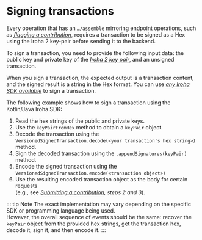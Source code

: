 # Signing transactions

Every operation that has an `…/assemble` mirroring endpoint operations, such as [_flagging a contribution_](Flagging_a_contribution.md), requires a transaction to be signed as a Hex using the Iroha 2 key-pair before sending it to the backend.

To sign a transaction, you need to provide the following input data: the public key and private key of the [_Iroha 2 key pair_](https://github.com/soramitsu/orillion-docs/blob/develop/manual/manual.rst#iroha2-key-pair), and an unsigned transaction.

[//]: # 'FIXME dead link to iroha key pair'

When you sign a transaction, the expected output is a transaction content, and the signed result is a string in the Hex format. You can use [_any Iroha SDK available_](/index.md#what-is-iroha-2) to sign a transaction.

The following example shows how to sign a transaction using the Kotlin/Java Iroha SDK:

1. Read the hex strings of the public and private keys.
2. Use the `keyPairFromHex` method to obtain a `keyPair` object.
3. Decode the transaction using the `VersionedSignedTransaction.decode(<your transaction's hex string>)` method.
4. Sign the decoded transaction using the `.appendSignatures(keyPair)` method.
5. Encode the signed transaction using the `VersionedSignedTransaction.encode(<transaction object>)`
6. Use the resulting encoded transaction object as the body for certain requests <br> (e.g., see _[Submitting a contribution](Submitting_a_contribution.md), steps 2 and 3_).

::: tip Note The exact implementation may vary depending on the specific SDK or programming language being used.<br> However, the overall sequence of events should be the same: recover the `keyPair` object from the provided hex strings, get the transaction hex, decode it, sign it, and then encode it. :::
